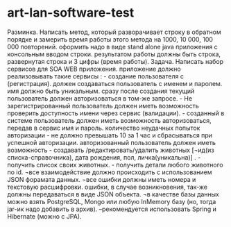 # art-lan-software-test
Разминка.  Написать метод, который разворачивает строку в обратном порядке и  замерить время работы этого метода на 1000, 10 000, 100 000 повторений. оформить надо в виде stand alone java приложения с консольным вводом строки. результатом работы должны быть строка, развернутая строка и 3 цифры (время работы).  Задача.  Написать набор сервисов для SOA WEB приложения. приложение должно реализовывать такие сервисы :  - создание пользователя с (регистрация). должен создаваться пользователь с именем и паролем. имя должно быть уникальным. сразу после создания текущий пользователь должен авторизоваться в том-же запросе.  - Не зарегистрированный пользователь должен иметь возможность проверить доступность имени через сервис (валидации).  - созданный в системе пользователь должен иметь возможность авторизоваться, передав в сервис имя и пароль.  количество неудачных попыток авторизации - не должно превышать 10 за 1 час и сбрасываться при успешной авторизации.  авторизованный пользователь должен иметь возможность  - создавать /редактировать/удалить животных [¬ид(из списка-справочника), дата рождения, пол,  личка(уникальна)] . - получить список своих животных. - получить детали любого животного по id.  ¬все взаимодействие должно происходить с использованием JSON форамата данных.  ¬все ошибки должны иметь номера и текстовую расшифровки.  ошибки, в случае возникновения, так-же должны передаваться в виде JSON объекта.  ¬в качестве базы данных можно взять PostgreSQL, Mongo или любую InMemory базу (но, тогда jar-ик надо добавить в архив).  –рекомендуется использовать Spring и Hibernate (можно c JPA).
